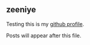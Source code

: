 ## zeeniye

Testing this is my [github profile](https://github.com/zeeniye).

Posts will appear after this file. 
